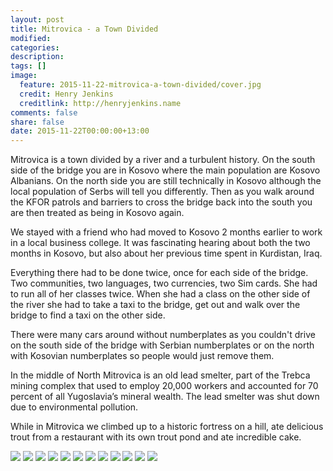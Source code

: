 ```yaml
---
layout: post
title: Mitrovica - a Town Divided
modified:
categories:
description:
tags: []
image:
  feature: 2015-11-22-mitrovica-a-town-divided/cover.jpg
  credit: Henry Jenkins
  creditlink: http://henryjenkins.name
comments: false
share: false
date: 2015-11-22T00:00:00+13:00
---
```

Mitrovica is a town divided by a river and a turbulent history. On the south
side of the bridge you are in Kosovo where the main population are Kosovo
Albanians. On the north side you are still technically in Kosovo although the
local population of Serbs will tell you differently. Then as you walk around
the KFOR patrols and barriers to cross the bridge back into the south you are
then treated as being in Kosovo again.

We stayed with a friend who had moved to Kosovo 2 months earlier to work in a
local business college. It was fascinating hearing about both the two months in
Kosovo, but also about her previous time spent in Kurdistan, Iraq.

Everything there had to be done twice, once for each side of the bridge. Two
communities, two languages, two currencies, two Sim cards. She had to run all
of her classes twice. When she had a class on the other side of the river she
had to take a taxi to the bridge, get out and walk over the bridge to find a
taxi on the other side.

There were many cars around without numberplates as you couldn't drive on the
south side of the bridge with Serbian numberplates or on the north with
Kosovian numberplates so people would just remove them.

In the middle of North Mitrovica is an old lead smelter, part of the Trebca
mining complex that used to employ 20,000 workers and accounted for 70 percent
of all Yugoslavia’s mineral wealth. The lead smelter was shut down due to
environmental pollution.

While in Mitrovica we climbed up to a historic fortress on a hill, ate
delicious trout from a restaurant with its own trout pond and ate incredible
cake.

<img src="/images/2015-11-22-mitrovica-a-town-divided/IMG_20151120_104805_640px.jpg">

<img src="/images/2015-11-22-mitrovica-a-town-divided/IMG_20151120_105512_640px.jpg">

<img src="/images/2015-11-22-mitrovica-a-town-divided/IMG_20151120_111140_640px.jpg">

<img src="/images/2015-11-22-mitrovica-a-town-divided/IMG_20151120_111159_640px.jpg">

<img src="/images/2015-11-22-mitrovica-a-town-divided/IMG_20151120_111406_640px.jpg">

<img src="/images/2015-11-22-mitrovica-a-town-divided/IMG_20151120_122306_640px.jpg">

<img src="/images/2015-11-22-mitrovica-a-town-divided/IMG_20151120_130655_640px.jpg">

<img src="/images/2015-11-22-mitrovica-a-town-divided/IMG_20151120_154857_640px.jpg">

<img src="/images/2015-11-22-mitrovica-a-town-divided/IMG_20151121_143609_640px.jpg">

<img src="/images/2015-11-22-mitrovica-a-town-divided/IMG_20151121_175239_640px.jpg">

<img src="/images/2015-11-22-mitrovica-a-town-divided/IMG_20151122_112725_640px.jpg">

<img src="/images/2015-11-22-mitrovica-a-town-divided/IMG_20151122_113523_640px.jpg">
